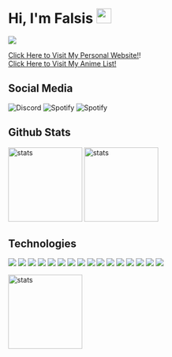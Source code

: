 
# Hi, I'm Falsis <img src="https://raw.githubusercontent.com/barbecue/barbecue/master/media/wave.gif" height="30" weight="30">

<a href="https://falsisdev.ga"><img src="https://lanyard-profile-readme.vercel.app/api/539843855567028227"></a>

[Click Here to Visit My Personal Website!](https://falsisdev.repl.co/)!<br>
[Click Here to Visit My Anime List!](https://github.com/falsisdev/falsisdev/blob/main/animes.md)

## Social Media
![Discord](https://img.shields.io/badge/Falsis%20-323330.svg?&style=for-the-badge&logo=discord&logoColor=white) ![Spotify](https://img.shields.io/badge/Falsis%20-323330.svg?&style=for-the-badge&logo=spotify&logoColor=white) ![Spotify](https://img.shields.io/badge/FalsisDev%20-323330.svg?&style=for-the-badge&logo=github&logoColor=white)
## Github Stats
<a href="https://github.com/falsisdev"><img src="https://github-readme-stats.vercel.app/api?username=falsisdev&show_icons=true&theme=react" width="%100" height="150px" alt="stats"/></a>
<a href="https://falsisdev.ga"><img src="https://github-readme-streak-stats.herokuapp.com/?user=falsisdev&theme=react" width="%100" height="150px" alt="stats"/></a>

## Technologies
![](https://img.shields.io/badge/HTML-323330?style=for-the-badge&logo=html5) ![](https://img.shields.io/badge/CSS-323330?style=for-the-badge&logo=css3&logoColor=2965f1) ![](https://img.shields.io/badge/TailwindCSS-323330?style=for-the-badge&logo=tailwindcss) ![](https://img.shields.io/badge/JavaScript-323330?style=for-the-badge&logo=javascript) ![](https://img.shields.io/badge/Nodejs-323330?style=for-the-badge&logo=node.js) ![](https://img.shields.io/badge/NPM-323330?style=for-the-badge&logo=npm) ![](https://img.shields.io/badge/Yarn-323330?style=for-the-badge&logo=yarn) ![](https://img.shields.io/badge/TypeScript-323330?style=for-the-badge&logo=typescript) ![](https://img.shields.io/badge/Vuejs-323330?style=for-the-badge&logo=vue.js) ![](https://img.shields.io/badge/Nuxtjs-323330?style=for-the-badge&logo=nuxt.js) ![](https://img.shields.io/badge/ReactNative-323330?style=for-the-badge&logo=react) ![](https://img.shields.io/badge/Express-323330?style=for-the-badge&logo=express) ![](https://img.shields.io/badge/Fastify-323330?style=for-the-badge&logo=fastify) ![](https://img.shields.io/badge/GO-323330?style=for-the-badge&logo=go) ![](https://img.shields.io/badge/GIT-323330?style=for-the-badge&logo=git) ![](https://img.shields.io/badge/Github-323330?style=for-the-badge&logo=github)

<img src="https://github-readme-stats.vercel.app/api/top-langs/?username=falsisdev&theme=react&layout=compact" width="%100" height="150px" alt="stats"/>
